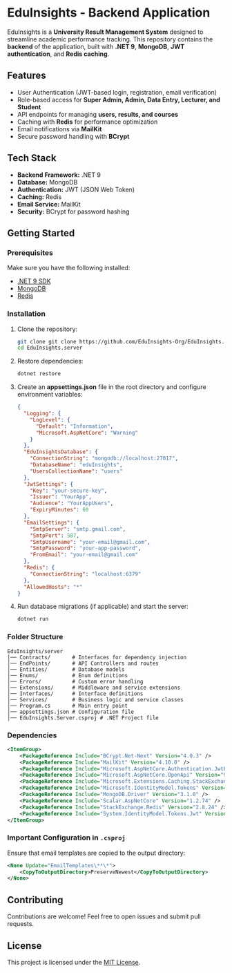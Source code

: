 # EduInsights - Backend Application

EduInsights is a **University Result Management System** designed to streamline academic performance tracking. This repository contains the **backend** of the application, built with **.NET 9**, **MongoDB**, **JWT authentication**, and **Redis caching**.

## Features

- User Authentication (JWT-based login, registration, email verification)
- Role-based access for **Super Admin, Admin, Data Entry, Lecturer, and Student**
- API endpoints for managing **users, results, and courses**
- Caching with **Redis** for performance optimization
- Email notifications via **MailKit**
- Secure password handling with **BCrypt**

## Tech Stack

- **Backend Framework:** .NET 9
- **Database:** MongoDB
- **Authentication:** JWT (JSON Web Token)
- **Caching:** Redis
- **Email Service:** MailKit
- **Security:** BCrypt for password hashing

## Getting Started

### Prerequisites

Make sure you have the following installed:
- [.NET 9 SDK](https://dotnet.microsoft.com/)
- [MongoDB](https://www.mongodb.com/try/download/community)
- [Redis](https://redis.io/docs/getting-started/)

### Installation

1. Clone the repository:
   ```bash
   git clone git clone https://github.com/EduInsights-Org/EduInsights.Server.git
   cd EduInsights.server
   ```

2. Restore dependencies:
   ```bash
   dotnet restore
   ```

3. Create an **appsettings.json** file in the root directory and configure environment variables:
   ```json
   {
     "Logging": {
       "LogLevel": {
         "Default": "Information",
         "Microsoft.AspNetCore": "Warning"
       }
     },
     "EduInsightsDatabase": {
       "ConnectionString": "mongodb://localhost:27017",
       "DatabaseName": "eduInsights",
       "UsersCollectionName": "users"
     },
     "JwtSettings": {
       "Key": "your-secure-key",
       "Issuer": "YourApp",
       "Audience": "YourAppUsers",
       "ExpiryMinutes": 60
     },
     "EmailSettings": {
       "SmtpServer": "smtp.gmail.com",
       "SmtpPort": 587,
       "SmtpUsername": "your-email@gmail.com",
       "SmtpPassword": "your-app-password",
       "FromEmail": "your-email@gmail.com"
     },
     "Redis": {
       "ConnectionString": "localhost:6379"
     },
     "AllowedHosts": "*"
   }
   ```

4. Run database migrations (if applicable) and start the server:
   ```bash
   dotnet run
   ```

### Folder Structure

```
EduInsights/server
│── Contracts/       # Interfaces for dependency injection
│── EndPoints/       # API Controllers and routes
│── Entities/        # Database models
│── Enums/           # Enum definitions
│── Errors/          # Custom error handling
│── Extensions/      # Middleware and service extensions
│── Interfaces/      # Interface definitions
│── Services/        # Business logic and service classes
│── Program.cs       # Main entry point
│── appsettings.json # Configuration file
│── EduInsights.Server.csproj # .NET Project file
```

### Dependencies

```xml
<ItemGroup>
    <PackageReference Include="BCrypt.Net-Next" Version="4.0.3" />
    <PackageReference Include="MailKit" Version="4.10.0" />
    <PackageReference Include="Microsoft.AspNetCore.Authentication.JwtBearer" Version="9.0.0" />
    <PackageReference Include="Microsoft.AspNetCore.OpenApi" Version="9.0.0" />
    <PackageReference Include="Microsoft.Extensions.Caching.StackExchangeRedis" Version="9.0.2" />
    <PackageReference Include="Microsoft.IdentityModel.Tokens" Version="8.3.0" />
    <PackageReference Include="MongoDB.Driver" Version="3.1.0" />
    <PackageReference Include="Scalar.AspNetCore" Version="1.2.74" />
    <PackageReference Include="StackExchange.Redis" Version="2.8.24" />
    <PackageReference Include="System.IdentityModel.Tokens.Jwt" Version="8.3.0" />
</ItemGroup>
```

### Important Configuration in `.csproj`

Ensure that email templates are copied to the output directory:
```xml
<None Update="EmailTemplates\**\*">
    <CopyToOutputDirectory>PreserveNewest</CopyToOutputDirectory>
</None>
```

## Contributing

Contributions are welcome! Feel free to open issues and submit pull requests.

## License

This project is licensed under the [MIT License](LICENSE).
